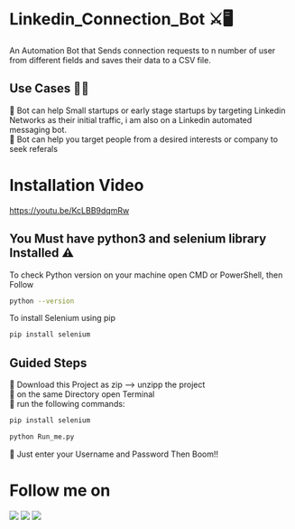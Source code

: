 # Linkedin_Connection_Bot ⚔️🖥️
An Automation Bot that Sends connection requests to n number of user from different fields and saves their data to a CSV file.
## Use Cases 🤞😊
📍 Bot can help Small startups or early stage startups by targeting Linkedin Networks as their initial traffic, i am also on a Linkedin automated messaging bot.
</br>
📍 Bot can help you target people from a desired interests or company to seek referals

# Installation Video
https://youtu.be/KcLBB9dqmRw


## You Must have python3 and selenium library Installed ⚠
To check Python version on your machine open CMD or PowerShell, then Follow </br>
```bash
python --version
```
To install Selenium using pip </br>
```bash
pip install selenium
```
## Guided Steps 
📍 Download this Project as zip --> unzipp the project
</br>
📍 on the same Directory open Terminal
</br>
📍 run the following commands:
```bash
pip install selenium
```
```bash
python Run_me.py
```
📍 Just enter your Username and Password Then Boom!!

# Follow me on
[![](https://user-images.githubusercontent.com/62801988/130545739-f1d9c21b-9424-4c35-b0ea-842586b42760.png)](https://www.linkedin.com/in/prabaljainn)  [![](https://user-images.githubusercontent.com/62801988/130545737-5cefd672-1e66-49d3-997b-bcaabf38fc00.png)](https://github.com/prabaljainn)  [![](https://user-images.githubusercontent.com/62801988/130545734-b58d01bd-c51f-46f6-96d9-7b921f09e0fc.png)](https://www.facebook.com/prabaljainn)









